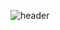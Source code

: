 ![header](https://capsule-render.vercel.app/api?type=rounded&color=timeGradient&text=Welcome%20to%20SJS's%20GitHub%20👋&animation=twinkling&fontSize=40&fontAlignY=50&fontAlign=50&height=180)



